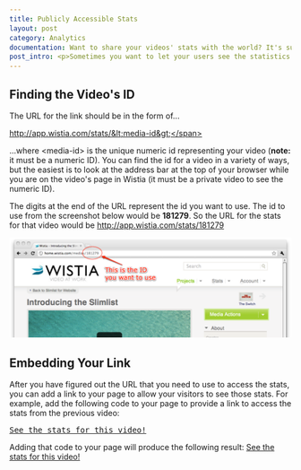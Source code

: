 ```yaml
---
title: Publicly Accessible Stats
layout: post
category: Analytics
documentation: Want to share your videos' stats with the world? It's super easy with these few steps!
post_intro: <p>Sometimes you want to let your users see the statistics for a given video on your site.  At Wistia, we're more than happy to provide a publicly accessible page with anonymized statistics.  However, this functionality is not enabled by default, so before continuing, please <a href="mailto:support@wistia.com">contact us</a> to request it to be enabled for your account.</p><p>After you have received confirmation that the feature has been turned on, the next step is to craft a link which your site's visitors can use to access your video's statistics.</p>
---
```


## Finding the Video's ID

The URL for the link should be in the form of...
	
<span class="code">http://app.wistia.com/stats/&lt;media-id&gt;</span>

...where <span class="code">&lt;media-id&gt;</span> is the unique numeric id representing your video (**note:** it must be a numeric ID).  You can find the id for a video in a variety of ways, but the easiest is to look at the address bar at the top of your browser while you are on the video's page in Wistia (it must be a private video to see the numeric ID).

The digits at the end of the URL represent the id you want to use.  The id to use from the screenshot below would be **181279**.  So the URL for the stats for that video would be <span class="code">http://app.wistia.com/stats/181279</span>

<div class="post_image center"><img src="/images/media-id.png" alt="media-id" width="600px" /></div>

## Embedding Your Link

After you have figured out the URL that you need to use to access the stats, you can add a link to your page to allow your visitors to see those stats.  For example, add the following code to your page to provide a link to access the stats from the previous video:

	
<div class="code"><pre><a href="http://app.wistia.com/stats/181279">See the stats for this video!</a></pre></div>

Adding that code to your page will produce the following result: [See the stats for this video!](http://app.wistia.com/stats/181279)
